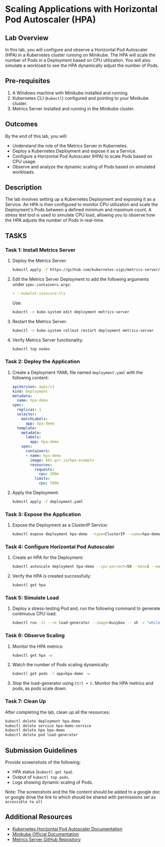 # Scaling Applications with Horizontal Pod Autoscaler (HPA)

## Lab Overview
In this lab, you will configure and observe a Horizontal Pod Autoscaler (HPA) in a Kubernetes cluster running on Minikube. The HPA will scale the number of Pods in a Deployment based on CPU utilization. You will also simulate a workload to see the HPA dynamically adjust the number of Pods.

## Pre-requisites
1. A Windows machine with Minikube installed and running.
2. Kubernetes CLI (`kubectl`) configured and pointing to your Minikube cluster.
3. Metrics Server installed and running in the Minikube cluster.

## Outcomes
By the end of this lab, you will:
- Understand the role of the Metrics Server in Kubernetes.
- Deploy a Kubernetes Deployment and expose it as a Service.
- Configure a Horizontal Pod Autoscaler (HPA) to scale Pods based on CPU usage.
- Observe and analyze the dynamic scaling of Pods based on simulated workloads.

## Description
The lab involves setting up a Kubernetes Deployment and exposing it as a Service. An HPA is then configured to monitor CPU utilization and scale the Deployment's Pods between a defined minimum and maximum count. A stress test tool is used to simulate CPU load, allowing you to observe how the HPA adjusts the number of Pods in real-time.



## TASKS

### Task 1: Install Metrics Server
1. Deploy the Metrics Server:
   ```bash
   kubectl apply -f https://github.com/kubernetes-sigs/metrics-server/releases/latest/download/components.yaml
   ```
2. Edit the Metrics Server Deployment to add the following arguments under `spec.containers.args`:
   ```yaml
   - --kubelet-insecure-tls
   ```
   Use:
   ```bash
   kubectl -n kube-system edit deployment metrics-server
   ```
3. Restart the Metrics Server:
   ```bash
   kubectl -n kube-system rollout restart deployment metrics-server
   ```
4. Verify Metrics Server functionality:
   ```bash
   kubectl top nodes
   ```



### Task 2: Deploy the Application
1. Create a Deployment YAML file named `deployment.yaml` with the following content:
   ```yaml
   apiVersion: apps/v1
   kind: Deployment
   metadata:
     name: hpa-demo
   spec:
     replicas: 1
     selector:
       matchLabels:
         app: hpa-demo
     template:
       metadata:
         labels:
           app: hpa-demo
       spec:
         containers:
         - name: hpa-demo
           image: k8s.gcr.io/hpa-example
           resources:
             requests:
               cpu: 200m
             limits:
               cpu: 500m
   ```
2. Apply the Deployment:
   ```bash
   kubectl apply -f deployment.yaml
   ```



### Task 3: Expose the Application
1. Expose the Deployment as a ClusterIP Service:
   ```bash
   kubectl expose deployment hpa-demo --type=ClusterIP --name=hpa-demo-service --port=80
   ```



### Task 4: Configure Horizontal Pod Autoscaler
1. Create an HPA for the Deployment:
   ```bash
   kubectl autoscale deployment hpa-demo --cpu-percent=50 --min=1 --max=10
   ```
2. Verify the HPA is created successfully:
   ```bash
   kubectl get hpa
   ```



### Task 5: Simulate Load
1. Deploy a stress-testing Pod and, run the following command to generate continuous CPU load:
   ```bash
   kubectl run -it --rm load-generator --image=busybox -- sh -c "while true; do wget -q -O- http://hpa-demo-service; done"
   ```



### Task 6: Observe Scaling
1. Monitor the HPA metrics:
   ```bash
   kubectl get hpa -w
   ```
2. Watch the number of Pods scaling dynamically:
   ```bash
   kubectl get pods -l app=hpa-demo -w
   ```
3. Stop the load-generator using `Ctrl + C`. Monitor the HPA metrics and pods, as pods scale down.



### Task 7: Clean Up
After completing the lab, clean up all the resources:
```bash
kubectl delete deployment hpa-demo
kubectl delete service hpa-demo-service
kubectl delete hpa hpa-demo
kubectl delete pod load-generator
```



## Submission Guidelines
Provide screenshots of the following:
   - HPA status (`kubectl get hpa`).
   - Output of `kubectl top pods`.
   - Logs showing dynamic scaling of Pods.

Note: The screenshots and the file content should be added to a google doc or google drive the link to which should be shared with permissions set as `accessible to all`


## Additional Resources
- [Kubernetes Horizontal Pod Autoscaler Documentation](https://kubernetes.io/docs/tasks/run-application/horizontal-pod-autoscale/)
- [Minikube Official Documentation](https://minikube.sigs.k8s.io/docs/)
- [Metrics Server GitHub Repository](https://github.com/kubernetes-sigs/metrics-server)
